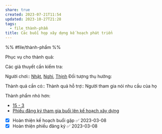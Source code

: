```yaml
---
share: true
created: 2023-07-21T11:54
updated: 2023-10-27T21:28
tags:
  - file_thành-phẩm
title: Các buổi họp xây dựng kế hoạch phát triển
---
```

%%
#file/thành-phẩm
%%

Phục vụ cho thành quả:

Các giả thuyết cần kiểm tra:

Người chơi:: [Nhật](../../../Tr%E1%BA%A5n%20K%E1%BB%B3/4%20Th%C3%A0nh%20ph%E1%BA%A9m/%C4%90%E1%BB%99i%20ng%C5%A9/Nh%E1%BA%ADt.md), [Nghi](Nghi.md), [Thịnh](../../../Tr%E1%BA%A5n%20K%E1%BB%B3/4%20Th%C3%A0nh%20ph%E1%BA%A9m/%C4%90%E1%BB%99i%20ng%C5%A9/Th%E1%BB%8Bnh.md)
Đối tượng thụ hưởng: 


Thành quả cần có:: 
Thành quả hỗ trợ:: Người tham gia nói nhu cầu của họ

Thành phẩm nhỏ hơn:
- [15 - 3](./15%20-%203.md)
- [Phiếu đăng ký tham gia buổi lên kế hoạch xây dựng](./Phi%E1%BA%BFu%20%C4%91%C4%83ng%20k%C3%BD%20tham%20gia%20bu%E1%BB%95i%20l%C3%AAn%20k%E1%BA%BF%20ho%E1%BA%A1ch%20x%C3%A2y%20d%E1%BB%B1ng.md)


- [x] Hoàn thiện kế hoạch buổi gặp ✅ 2023-03-08
- [x] Hoàn thiện phiếu đăng ký ✅ 2023-03-08
